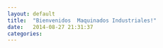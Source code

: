 ```yaml
---
layout: default
title:  "Bienvenidos  Maquinados Industriales!"
date:   2014-08-27 21:31:37
categories: 
---
```

